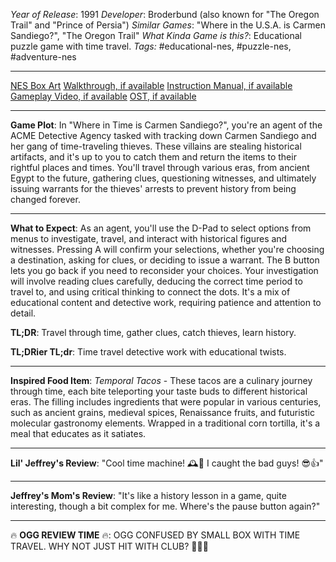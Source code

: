 *Year of Release*: 1991
*Developer*: Broderbund (also known for "The Oregon Trail" and "Prince of Persia")
*Similar Games*: "Where in the U.S.A. is Carmen Sandiego?", "The Oregon Trail"
*What Kinda Game is this?*: Educational puzzle game with time travel.
*Tags:* #educational-nes, #puzzle-nes, #adventure-nes

---
[NES Box Art](https://www.google.com/search?tbm=isch&q=NES+Box+Art+Where+in+Time+is+Carmen+Sandiego) 
[Walkthrough, if available](https://www.google.com/search?q=Walkthrough+Where+in+Time+is+Carmen+Sandiego)
[Instruction Manual, if available](https://www.google.com/search?q=NES+Instruction+Manual+Where+in+Time+is+Carmen+Sandiego)
[Gameplay Video, if available](https://www.youtube.com/results?search_query=gameplay+Where+in+Time+is+Carmen+Sandiego) 
[OST, if available](https://www.youtube.com/results?search_query=Where+in+Time+is+Carmen+Sandiego+OST)

- - -
**Game Plot**: In "Where in Time is Carmen Sandiego?", you're an agent of the ACME Detective Agency tasked with tracking down Carmen Sandiego and her gang of time-traveling thieves. These villains are stealing historical artifacts, and it's up to you to catch them and return the items to their rightful places and times. You'll travel through various eras, from ancient Egypt to the future, gathering clues, questioning witnesses, and ultimately issuing warrants for the thieves' arrests to prevent history from being changed forever.

- - -
**What to Expect**: As an agent, you'll use the D-Pad to select options from menus to investigate, travel, and interact with historical figures and witnesses. Pressing A will confirm your selections, whether you're choosing a destination, asking for clues, or deciding to issue a warrant. The B button lets you go back if you need to reconsider your choices. Your investigation will involve reading clues carefully, deducing the correct time period to travel to, and using critical thinking to connect the dots. It's a mix of educational content and detective work, requiring patience and attention to detail.

**TL;DR**: Travel through time, gather clues, catch thieves, learn history.

**TL;DRier TL;dr**: Time travel detective work with educational twists.

---
**Inspired Food Item**: *Temporal Tacos* - These tacos are a culinary journey through time, each bite teleporting your taste buds to different historical eras. The filling includes ingredients that were popular in various centuries, such as ancient grains, medieval spices, Renaissance fruits, and futuristic molecular gastronomy elements. Wrapped in a traditional corn tortilla, it's a meal that educates as it satiates.

---
**Lil' Jeffrey's Review**: "Cool time machine! 🕰️🚀 I caught the bad guys! 😎👍"

---
**Jeffrey's Mom's Review**: "It's like a history lesson in a game, quite interesting, though a bit complex for me. Where's the pause button again?"

---
🔥 **OGG REVIEW TIME** 🔥: OGG CONFUSED BY SMALL BOX WITH TIME TRAVEL. WHY NOT JUST HIT WITH CLUB? 🤔🔥🏹